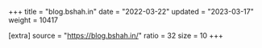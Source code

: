 +++
title = "blog.bshah.in"
date = "2022-03-22"
updated = "2023-03-17"
weight = 10417

[extra]
source = "https://blog.bshah.in/"
ratio = 32
size = 10
+++
